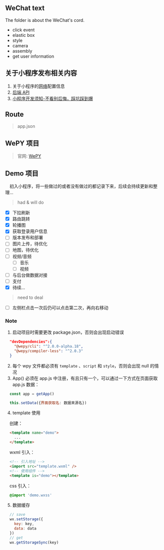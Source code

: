 ## WeChat text
The folder is about the WeChat's cord.
- click event
- elastic box
- style
- camera
- assembly
- get user information

## 关于小程序发布相关内容

1. 关于小程序的[网络](https://developers.weixin.qq.com/miniprogram/dev/framework/ability/network.html)配置信息
2. [后端 API](https://developers.weixin.qq.com/miniprogram/dev/framework/server-ability/backend-api.html)
3. [小程序开发须知-不看别后悔，踩坑踩到爆](https://www.jianshu.com/p/3f9c98d8e793)

## Route

> app.json

## WePY 项目

> 官网: [WePY](https://wepyjs.github.io/wepy-docs/)

## Demo 项目

&emsp;初入小程序，将一些做过的或者没有做过的都记录下来，后续会持续更新和整理...

> had & will do

- [x] 下拉刷新
- [x] 路由跳转
- [x] 轮播图
- [x] 获取登录用户信息
- [ ] 版本发布和部署
- [ ] 图片上传，待优化
- [ ] 地图，待优化
- [ ] 视频/音频
  - [ ] 音乐
  - [ ] 视频
- [ ] 与后台做数据对接
- [ ] 支付
- [x] 待续...

> need to deal

- [ ] 左侧栏点击一次后仍可以点击第二次，再向右移动

### Note

1. 启动项目时需要更改 package.json，否则会出现启动错误
``` json
  "devDependencies":{
    "@wepy/cli": "^2.0.0-alpha.18",
    "@wepy/compiler-less": "^2.0.3"
  }
```
2. 每个 wpy 文件都必须有 `template` 、`script` 和 `style`，否则会出现 null 的情况
3. App() 必须在 app.js 中注册，有且只有一个，可以通过一下方式在页面获取 app.js 数据：
``` javascript
  const app = getApp()

  this.setData({界面获取名: 数据来源名})
```
4. template 使用

&emsp;创建：
``` html
  <template name="demo">
    ...
  </template>
```
&emsp;wxml 引入：
``` html
  <!-- 引入地址 -->
  <import src="template.wxml" />
  <!-- 使用组件 -->
  <template is="demo"></template>
```
&emsp;css 引入：
``` css
  @import 'demo.wxss'
```

5. 数据缓存

``` javascript
  // save
  wx.setStorage({
    key: key,
    data: data
  })
  // get
  wx.getStorageSync(key)
```

